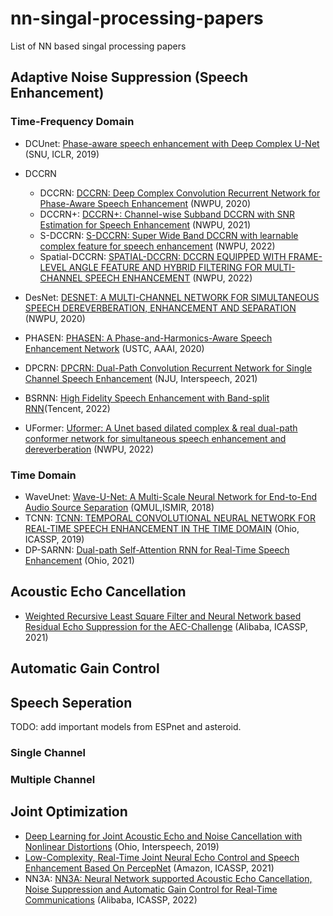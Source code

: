 # nn-singal-processing-papers
List of NN based singal processing papers

## Adaptive Noise Suppression (Speech Enhancement)

### Time-Frequency Domain

- DCUnet: [Phase-aware speech enhancement with Deep Complex U-Net](https://openreview.net/pdf?id=SkeRTsAcYm) (SNU, ICLR, 2019)
- DCCRN
    - DCCRN: [DCCRN: Deep Complex Convolution Recurrent Network for Phase-Aware Speech Enhancement](https://arxiv.org/pdf/2008.00264.pdf) (NWPU, 2020)
    - DCCRN+: [DCCRN+: Channel-wise Subband DCCRN with SNR Estimation for Speech Enhancement](https://arxiv.org/pdf/2106.08672.pdf) (NWPU, 2021)
    - S-DCCRN: [S-DCCRN: Super Wide Band DCCRN with learnable complex feature for speech enhancement](https://arxiv.org/pdf/2111.08387.pdf) (NWPU, 2022)
    - Spatial-DCCRN: [SPATIAL-DCCRN: DCCRN EQUIPPED WITH FRAME-LEVEL ANGLE FEATURE AND HYBRID FILTERING FOR MULTI-CHANNEL SPEECH ENHANCEMENT](https://arxiv.org/pdf/2210.08802.pdf) (NWPU, 2022)

- DesNet: [DESNET: A MULTI-CHANNEL NETWORK FOR SIMULTANEOUS SPEECH DEREVERBERATION, ENHANCEMENT AND SEPARATION](https://arxiv.org/pdf/2011.02131.pdf) (NWPU, 2020)
- PHASEN: [PHASEN: A Phase-and-Harmonics-Aware Speech Enhancement Network](https://arxiv.org/pdf/1911.04697.pdf) (USTC, AAAI, 2020)
- DPCRN: [DPCRN: Dual-Path Convolution Recurrent Network for Single Channel Speech Enhancement](https://arxiv.org/pdf/2107.05429.pdf) (NJU, Interspeech, 2021)
- BSRNN: [High Fidelity Speech Enhancement with Band-split RNN](https://arxiv.org/pdf/2212.00406.pdf)(Tencent, 2022)
- UFormer: [Uformer: A Unet based dilated complex & real dual-path conformer network for simultaneous speech enhancement and dereverberation](https://arxiv.org/pdf/2111.06015.pdf) (NWPU, 2022)

### Time Domain

- WaveUnet: [Wave-U-Net: A Multi-Scale Neural Network for End-to-End Audio Source Separation](https://arxiv.org/pdf/1806.03185.pdf) (QMUL,ISMIR, 2018)
- TCNN: [TCNN: TEMPORAL CONVOLUTIONAL NEURAL NETWORK FOR REAL-TIME SPEECH ENHANCEMENT IN THE TIME DOMAIN](https://web.cse.ohio-state.edu/~wang.77/papers/Pandey-Wang1.icassp19.pdf) (Ohio, ICASSP, 2019)
- DP-SARNN: [Dual-path Self-Attention RNN for Real-Time Speech Enhancement](https://arxiv.org/pdf/2010.12713.pdf) (Ohio, 2021)

## Acoustic Echo Cancellation

- [Weighted Recursive Least Square Filter and Neural Network based Residual Echo Suppression for the AEC-Challenge](https://arxiv.org/pdf/2102.08551.pdf) (Alibaba, ICASSP, 2021)

## Automatic Gain Control


## Speech Seperation

TODO: add important models from ESPnet and asteroid.

### Single Channel


### Multiple Channel


## Joint Optimization

- [Deep Learning for Joint Acoustic Echo and Noise Cancellation with Nonlinear Distortions](https://www.isca-speech.org/archive_v0/Interspeech_2019/pdfs/2651.pdf) (Ohio, Interspeech, 2019)
- [Low-Complexity, Real-Time Joint Neural Echo Control and Speech Enhancement Based On PercepNet](https://arxiv.org/pdf/2102.05245.pdf) (Amazon, ICASSP, 2021)
- NN3A: [NN3A: Neural Network supported Acoustic Echo Cancellation, Noise Suppression and Automatic Gain Control for Real-Time Communications](https://arxiv.org/pdf/2110.08437.pdf) (Alibaba, ICASSP, 2022)
